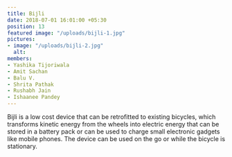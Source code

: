 ```yaml
---
title: Bijli
date: 2018-07-01 16:01:00 +05:30
position: 13
featured image: "/uploads/bijli-1.jpg"
pictures:
- image: "/uploads/bijli-2.jpg"
  alt:
members:
- Yashika Tijoriwala
- Amit Sachan
- Balu V. 
- Shrita Pathak
- Rushabh Jain
- Ishaanee Pandey
---
```


Bijli is a low cost device that can be retrofitted to existing bicycles, which transforms kinetic energy from the wheels into electric energy that can be stored in a battery pack or can be used to charge small electronic gadgets like mobile phones. The device can be used on the go or while the bicycle is stationary.
